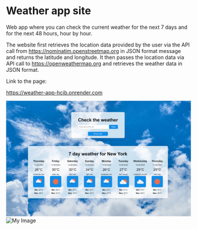 # Weather app site

Web app where you can check the current weather for the next 7 days and for the next 48 hours, hour by hour. 

The website first retrieves the location data provided by the user via the API call from https://nominatim.openstreetmap.org in JSON format message and returns the latitude and longitude. It then passes the location data via API call to https://openweathermap.org and retrieves the weather data in JSON format.

Link to the page:

https://weather-app-hcib.onrender.com

![My Image](weather_app_7_day_view_screen.png)
![My Image](weather_app_48_hour_view_screen.png)
